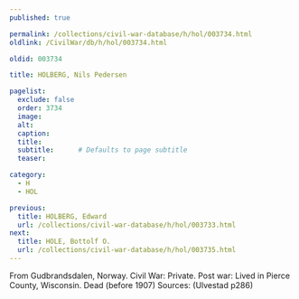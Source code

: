 ```yaml
---
published: true

permalink: /collections/civil-war-database/h/hol/003734.html
oldlink: /CivilWar/db/h/hol/003734.html

oldid: 003734

title: HOLBERG, Nils Pedersen

pagelist:
  exclude: false
  order: 3734
  image: 
  alt:
  caption:
  title:
  subtitle:      # Defaults to page subtitle
  teaser:

category: 
  - H 
  - HOL

previous:
  title: HOLBERG, Edward
  url: /collections/civil-war-database/h/hol/003733.html  
next:
  title: HOLE, Bottolf O.
  url: /collections/civil-war-database/h/hol/003735.html   
---
```

From Gudbrandsdalen, Norway. Civil War: Private. Post war: Lived in Pierce County, Wisconsin. Dead (before 1907) Sources: (Ulvestad p286)